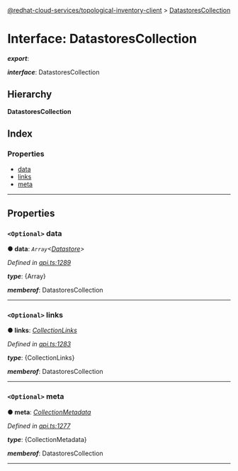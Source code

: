 [@redhat-cloud-services/topological-inventory-client](../README.md) > [DatastoresCollection](../interfaces/datastorescollection.md)

# Interface: DatastoresCollection

*__export__*: 

*__interface__*: DatastoresCollection

## Hierarchy

**DatastoresCollection**

## Index

### Properties

* [data](datastorescollection.md#data)
* [links](datastorescollection.md#links)
* [meta](datastorescollection.md#meta)

---

## Properties

<a id="data"></a>

### `<Optional>` data

**● data**: *`Array`<[Datastore](datastore.md)>*

*Defined in [api.ts:1289](https://github.com/RedHatInsights/javascript-clients/blob/master/packages/topological-inventory/api.ts#L1289)*

*__type__*: {Array}

*__memberof__*: DatastoresCollection

___
<a id="links"></a>

### `<Optional>` links

**● links**: *[CollectionLinks](collectionlinks.md)*

*Defined in [api.ts:1283](https://github.com/RedHatInsights/javascript-clients/blob/master/packages/topological-inventory/api.ts#L1283)*

*__type__*: {CollectionLinks}

*__memberof__*: DatastoresCollection

___
<a id="meta"></a>

### `<Optional>` meta

**● meta**: *[CollectionMetadata](collectionmetadata.md)*

*Defined in [api.ts:1277](https://github.com/RedHatInsights/javascript-clients/blob/master/packages/topological-inventory/api.ts#L1277)*

*__type__*: {CollectionMetadata}

*__memberof__*: DatastoresCollection

___

